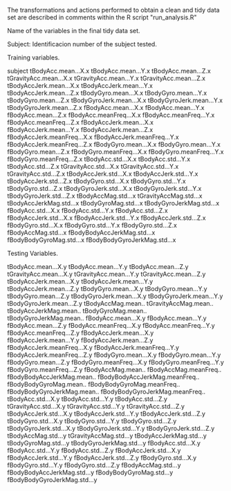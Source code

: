 The transformations and actions performed to obtain a clean and tidy data set are described in comments within the
R script "run_analysis.R"


Name of the variables in the final tidy data set.

Subject: Identificacion number of the subject tested.


Training variables.

subject
tBodyAcc.mean...X.x
tBodyAcc.mean...Y.x
tBodyAcc.mean...Z.x
tGravityAcc.mean...X.x
tGravityAcc.mean...Y.x
tGravityAcc.mean...Z.x
tBodyAccJerk.mean...X.x
tBodyAccJerk.mean...Y.x
tBodyAccJerk.mean...Z.x
tBodyGyro.mean...X.x
tBodyGyro.mean...Y.x
tBodyGyro.mean...Z.x
tBodyGyroJerk.mean...X.x
tBodyGyroJerk.mean...Y.x
tBodyGyroJerk.mean...Z.x
fBodyAcc.mean...X.x
fBodyAcc.mean...Y.x
fBodyAcc.mean...Z.x
fBodyAcc.meanFreq...X.x
fBodyAcc.meanFreq...Y.x
fBodyAcc.meanFreq...Z.x
fBodyAccJerk.mean...X.x
fBodyAccJerk.mean...Y.x
fBodyAccJerk.mean...Z.x
fBodyAccJerk.meanFreq...X.x
fBodyAccJerk.meanFreq...Y.x
fBodyAccJerk.meanFreq...Z.x
fBodyGyro.mean...X.x
fBodyGyro.mean...Y.x
fBodyGyro.mean...Z.x
fBodyGyro.meanFreq...X.x
fBodyGyro.meanFreq...Y.x
fBodyGyro.meanFreq...Z.x
tBodyAcc.std...X.x
tBodyAcc.std...Y.x
tBodyAcc.std...Z.x
tGravityAcc.std...X.x
tGravityAcc.std...Y.x
tGravityAcc.std...Z.x
tBodyAccJerk.std...X.x
tBodyAccJerk.std...Y.x
tBodyAccJerk.std...Z.x
tBodyGyro.std...X.x
tBodyGyro.std...Y.x
tBodyGyro.std...Z.x
tBodyGyroJerk.std...X.x
tBodyGyroJerk.std...Y.x
tBodyGyroJerk.std...Z.x
tBodyAccMag.std...x
tGravityAccMag.std...x
tBodyAccJerkMag.std...x
tBodyGyroMag.std...x
tBodyGyroJerkMag.std...x
fBodyAcc.std...X.x
fBodyAcc.std...Y.x
fBodyAcc.std...Z.x
fBodyAccJerk.std...X.x
fBodyAccJerk.std...Y.x
fBodyAccJerk.std...Z.x
fBodyGyro.std...X.x
fBodyGyro.std...Y.x
fBodyGyro.std...Z.x
fBodyAccMag.std...x
fBodyBodyAccJerkMag.std...x
fBodyBodyGyroMag.std...x
fBodyBodyGyroJerkMag.std...x

Testing Variables.

tBodyAcc.mean...X.y
tBodyAcc.mean...Y.y
tBodyAcc.mean...Z.y
tGravityAcc.mean...X.y
tGravityAcc.mean...Y.y
tGravityAcc.mean...Z.y
tBodyAccJerk.mean...X.y
tBodyAccJerk.mean...Y.y
tBodyAccJerk.mean...Z.y
tBodyGyro.mean...X.y
tBodyGyro.mean...Y.y
tBodyGyro.mean...Z.y
tBodyGyroJerk.mean...X.y
tBodyGyroJerk.mean...Y.y
tBodyGyroJerk.mean...Z.y
tBodyAccMag.mean..
tGravityAccMag.mean..
tBodyAccJerkMag.mean..
tBodyGyroMag.mean..
tBodyGyroJerkMag.mean..
fBodyAcc.mean...X.y
fBodyAcc.mean...Y.y
fBodyAcc.mean...Z.y
fBodyAcc.meanFreq...X.y
fBodyAcc.meanFreq...Y.y
fBodyAcc.meanFreq...Z.y
fBodyAccJerk.mean...X.y
fBodyAccJerk.mean...Y.y
fBodyAccJerk.mean...Z.y
fBodyAccJerk.meanFreq...X.y
fBodyAccJerk.meanFreq...Y.y
fBodyAccJerk.meanFreq...Z.y
fBodyGyro.mean...X.y
fBodyGyro.mean...Y.y
fBodyGyro.mean...Z.y
fBodyGyro.meanFreq...X.y
fBodyGyro.meanFreq...Y.y
fBodyGyro.meanFreq...Z.y
fBodyAccMag.mean..
fBodyAccMag.meanFreq..
fBodyBodyAccJerkMag.mean..
fBodyBodyAccJerkMag.meanFreq..
fBodyBodyGyroMag.mean..
fBodyBodyGyroMag.meanFreq..
fBodyBodyGyroJerkMag.mean..
fBodyBodyGyroJerkMag.meanFreq..
tBodyAcc.std...X.y
tBodyAcc.std...Y.y
tBodyAcc.std...Z.y
tGravityAcc.std...X.y
tGravityAcc.std...Y.y
tGravityAcc.std...Z.y
tBodyAccJerk.std...X.y
tBodyAccJerk.std...Y.y
tBodyAccJerk.std...Z.y
tBodyGyro.std...X.y
tBodyGyro.std...Y.y
tBodyGyro.std...Z.y
tBodyGyroJerk.std...X.y
tBodyGyroJerk.std...Y.y
tBodyGyroJerk.std...Z.y
tBodyAccMag.std...y
tGravityAccMag.std...y
tBodyAccJerkMag.std...y
tBodyGyroMag.std...y
tBodyGyroJerkMag.std...y
fBodyAcc.std...X.y
fBodyAcc.std...Y.y
fBodyAcc.std...Z.y
fBodyAccJerk.std...X.y
fBodyAccJerk.std...Y.y
fBodyAccJerk.std...Z.y
fBodyGyro.std...X.y
fBodyGyro.std...Y.y
fBodyGyro.std...Z.y
fBodyAccMag.std...y
fBodyBodyAccJerkMag.std...y
fBodyBodyGyroMag.std...y
fBodyBodyGyroJerkMag.std...y


